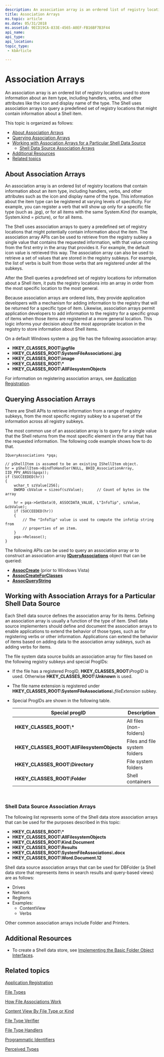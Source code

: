 ```yaml
---
description: An association array is an ordered list of registry locations used to store information about an item type, including handlers, verbs, and other attributes like the icon and display name of the type.
title: Association Arrays
ms.topic: article
ms.date: 05/31/2018
ms.assetid: 9ECD19CA-833E-4565-A0EF-FB16BF7B3F44
api_name: 
api_type: 
api_location: 
topic_type: 
 - kbArticle

---
```


# Association Arrays

An association array is an ordered list of registry locations used to store information about an item type, including handlers, verbs, and other attributes like the icon and display name of the type. The Shell uses association arrays to query a predefined set of registry locations that might contain information about a Shell item.

This topic is organized as follows:

- [About Association Arrays](#about-association-arrays)
- [Querying Association Arrays](#querying-association-arrays)
- [Working with Association Arrays for a Particular Shell Data Source](#working-with-association-arrays-for-a-particular-shell-data-source)
    - [Shell Data Source Association Arrays](#shell-data-source-association-arrays)
- [Additional Resources](#additional-resources)
- [Related topics](#related-topics)

## About Association Arrays

An association array is an ordered list of registry locations that contain information about an item type, including handlers, verbs, and other attributes such as the icon and display name of the type. This information about the item type can be registered at varying levels of specificity. For example, you can register a verb that will show up only for a specific file type (such as .jpg), or for all items with the same System.Kind (for example, System.kind = picture), or for all items.

The Shell uses association arrays to query a predefined set of registry locations that might potentially contain information about the item. The association array APIs can be used to retrieve from the registry subkey a single value that contains the requested information, with that value coming from the first entry in the array that provides it. For example, the default icon value is retrieved this way. The association array can also be used to retrieve a set of values that are stored in the registry subkeys. For example, the list of verbs is built from those verbs that are registered under all the subkeys.

After the Shell queries a predefined set of registry locations for information about a Shell item, it puts the registry locations into an array in order from the most specific location to the most general.

Because association arrays are ordered lists, they provide application developers with a mechanism for adding information to the registry that will be returned for a specific type of item. Likewise, association arrays permit application developers to add information to the registry for a specific group of items when those items are registered at a more general location. This logic informs your decision about the most appropriate location in the registry to store information about Shell items.

On a default Windows system a .jpg file has the following association array:

- **HKEY\_CLASSES\_ROOT**\\**jpgfile**
- **HKEY\_CLASSES\_ROOT**\\**SystemFileAssociations**\\**.jpg**
- **HKEY\_CLASSES\_ROOT**\\**image**
- **HKEY\_CLASSES\_ROOT**\\**\***
- **HKEY\_CLASSES\_ROOT**\\**AllFilesystemObjects**

For information on registering association arrays, see [Application Registration](app-registration.md).

## Querying Association Arrays

There are Shell APIs to retrieve information from a range of registry subkeys, from the most specific registry subkey to a superset of the information across all registry subkeys.

The most common use of an association array is to query for a single value that the Shell returns from the most specific element in the array that has the requested information. The following code example shows how to do that.


```
IQueryAssociations *pqa;

// pShellItem is assumed to be an existing IShellItem object.
hr = pShellItem->BindToHandler(NULL, BHID_AssociationArray, IID_PPV_ARGS(&pqa));
if (SUCCEEDED(hr))
{
    wchar_t szValue[256];
    DWORD cbValue = sizeof(szValue);      // Count of bytes in the array

    hr = pqa->GetData(0, ASSOCDATA_VALUE, L"InfoTip", szValue, &cbValue);
    if (SUCCEEDED(hr))
    {
        // The "InfoTip" value is used to compute the infotip string from
        // properties of an item.
    }
    pqa->Release();
}
```



The following APIs can be used to query an association array or to construct an association array [**IQueryAssociations**](/windows/win32/api/shlwapi/nn-shlwapi-iqueryassociations) object that can be queried:

- [**AssocCreate**](/windows/desktop/api/Shlwapi/nf-shlwapi-assoccreate) (prior to Windows Vista)
- [**AssocCreateForClasses**](/windows/desktop/api/Shellapi/nf-shellapi-assoccreateforclasses)
- [**AssocQueryString**](/windows/desktop/api/Shlwapi/nf-shlwapi-assocquerystringa)

## Working with Association Arrays for a Particular Shell Data Source

Each Shell data source defines the association array for its items. Defining an association array is usually a function of the type of item. Shell data source implementers should define and document the association arrays to enable applications to extend the behavior of those types, such as for registering verbs or other information. Applications can extend the behavior of items based on adding data to the association array subkeys, such as adding verbs for items.

The file system data source builds an association array for files based on the following registry subkeys and special ProgIDs:

- If the file has a registered ProgID, **HKEY\_CLASSES\_ROOT**\\*ProgID* is used. Otherwise **HKEY\_CLASSES\_ROOT**\\**Unknown** is used.
- The file name extension is registered under **HKEY\_CLASSES\_ROOT**\\**SystemFileAssociations**\\*.fileExtension* subkey.
- Special ProgIDs are shown in the following table. 

    | Special progID                                    | Description                   |
    |---------------------------------------------------|-------------------------------|
    | **HKEY\_CLASSES\_ROOT**\\**\***                   | All files (non-folders)       |
    | **HKEY\_CLASSES\_ROOT**\\**AllFilesystemObjects** | Files and file system folders |
    | **HKEY\_CLASSES\_ROOT**\\**Directory**            | File system folders           |
    | **HKEY\_CLASSES\_ROOT**\\**Folder**               | Shell containers              |

    

     

### Shell Data Source Association Arrays

The following list represents some of the Shell data store association arrays that can be used for the purposes described in this topic:

- **HKEY\_CLASSES\_ROOT**\\**\***
- **HKEY\_CLASSES\_ROOT**\\**AllFilesystemObjects**
- **HKEY\_CLASSES\_ROOT**\\**Kind.Document**
- **HKEY\_CLASSES\_ROOT**\\**Results**
- **HKEY\_CLASSES\_ROOT**\\**SystemFileAssociations**\\**.docx**
- **HKEY\_CLASSES\_ROOT**\\**Word.Document.12**

Shell data source association arrays that can be used for DBFolder (a Shell data store that represents items in search results and query-based views) are as follows:

- Drives
- Network
- RegItems
- Examples:
    - ContentView
    - Verbs

Other common association arrays include Folder and Printers.

## Additional Resources

- To create a Shell data store, see [Implementing the Basic Folder Object Interfaces](nse-implement.md).

## Related topics

<dl> <dt>

[Application Registration](app-registration.md)
</dt> <dt>

[File Types](fa-file-types.md)
</dt> <dt>

[How File Associations Work](fa-how-work.md)
</dt> <dt>

[Content View By File Type or Kind](prophand-content-view.md)
</dt> <dt>

[File Type Verifier](file-type-verifier.md)
</dt> <dt>

[File Type Handlers](fa-file-extensions.md)
</dt> <dt>

[Programmatic Identifiers](fa-progids.md)
</dt> <dt>

[Perceived Types](fa-perceivedtypes.md)
</dt> </dl>

 

 
